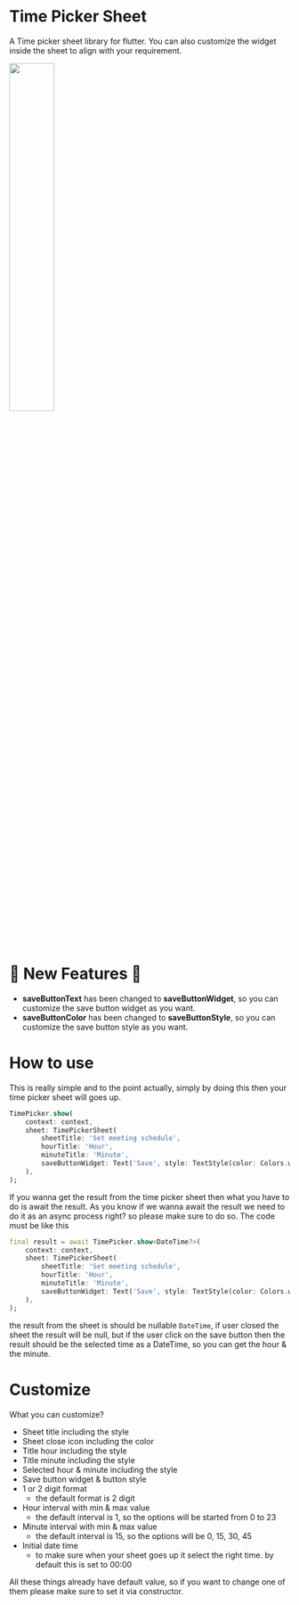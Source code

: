 # Time Picker Sheet
A Time picker sheet library for flutter. You can also customize the widget inside the sheet to align with your requirement.

<img src="https://raw.githubusercontent.com/yoktavian/time-picker-sheet/master/screenshot/simulator.png" style="width: 40%"/></br></br>

# 🚨 New Features 🚨

- **saveButtonText** has been changed to **saveButtonWidget**, so you can customize the save button widget as you want.
- **saveButtonColor** has been changed to **saveButtonStyle**, so you can customize the save button style as you want.

# How to use
This is really simple and to the point actually, simply by doing this then your time picker sheet will goes up.
```dart
TimePicker.show(
    context: context,
    sheet: TimePickerSheet(
        sheetTitle: 'Set meeting schedule',
        hourTitle: 'Hour',
        minuteTitle: 'Minute',
        saveButtonWidget: Text('Save', style: TextStyle(color: Colors.white)),
    ),
);
```
If you wanna get the result from the time picker sheet then what you have to do is await the result. As you know if we wanna await the result
we need to do it as an async process right? so please make sure to do so. The code must be like this
```dart
final result = await TimePicker.show<DateTime?>(
    context: context,
    sheet: TimePickerSheet(
        sheetTitle: 'Set meeting schedule',
        hourTitle: 'Hour',
        minuteTitle: 'Minute',
        saveButtonWidget: Text('Save', style: TextStyle(color: Colors.white)),
    ),
);

```
the result from the sheet is should be nullable `DateTime`, if user closed the sheet the result will be null, but if the user click on the save button
then the result should be the selected time as a DateTime, so you can get the hour & the minute.

# Customize
What you can customize?

- Sheet title including the style
- Sheet close icon including the color
- Title hour including the style
- Title minute including the style
- Selected hour & minute including the style
- Save button widget & button style
- 1 or 2 digit format
  - the default format is 2 digit
- Hour interval with min & max value
  - the default interval is 1, so the options will be started from 0 to 23
- Minute interval with min & max value
  - the default interval is 15, so the options will be 0, 15, 30, 45
- Initial date time
    - to make sure when your sheet goes up it select the right time. by default this is set to 00:00

All these things already have default value, so if you want to change one of them please make sure to set it via constructor.